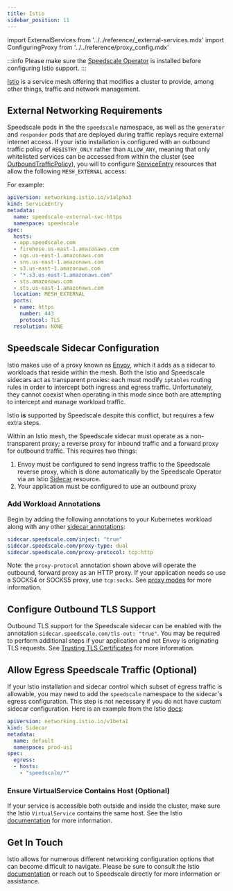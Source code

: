 ```yaml
---
title: Istio
sidebar_position: 11
---
```


import ExternalServices from '../../reference/_external-services.mdx'
import ConfiguringProxy from '../../reference/proxy_config.mdx'

:::info
Please make sure the [Speedscale Operator](../../quick-start.md) is installed before configuring Istio support.
:::

[Istio](https://istio.io) is a service mesh offering that modifies a cluster to provide, among
other things, traffic and network management.

## External Networking Requirements

Speedscale pods in the the `speedscale` namespace, as well as the `generator` and `responder` pods that are
deployed during traffic replays require external internet access. If your istio installation is configured
with an outbound traffic policy of `REGISTRY_ONLY` rather than `ALLOW_ANY`, meaning that only whitelisted
services can be accessed from within the cluster (see
[OutboundTrafficPolicy](https://istio.io/latest/docs/reference/config/istio.mesh.v1alpha1/#MeshConfig-OutboundTrafficPolicy)),
you will to configure [ServiceEntry](https://istio.io/latest/docs/reference/config/networking/service-entry/)
resources that allow the following `MESH_EXTERNAL` access:

<ExternalServices />

For example:

```yaml
apiVersion: networking.istio.io/v1alpha3
kind: ServiceEntry
metadata:
  name: speedscale-external-svc-https
  namespace: speedscale
spec:
  hosts:
  - app.speedscale.com
  - firehose.us-east-1.amazonaws.com
  - sqs.us-east-1.amazonaws.com
  - sns.us-east-1.amazonaws.com
  - s3.us-east-1.amazonaws.com
  - "*.s3.us-east-1.amazonaws.com"
  - sts.amazonaws.com
  - sts.us-east-1.amazonaws.com
  location: MESH_EXTERNAL
  ports:
  - name: https
    number: 443
    protocol: TLS
  resolution: NONE
```

## Speedscale Sidecar Configuration
Istio makes use of a proxy known as [Envoy](https://www.envoyproxy.io), which it adds as a sidecar to
workloads that reside within the mesh. Both the Istio and Speedscale sidecars act as transparent proxies: each
must modify `iptables` routing rules in order to intercept both ingress and egress traffic. Unfortunately,
they cannot coexist when operating in this mode since both are attempting to intercept and manage workload
traffic.

Istio **is** supported by Speedscale despite this conflict, but requires a few extra steps.

Within an Istio mesh, the Speedscale sidecar must operate as a non-transparent proxy; a reverse
proxy for inbound traffic and a forward proxy for outbound traffic. This requires two things:

1. Envoy must be configured to send ingress traffic to the Speedscale reverse proxy, which is done
   automatically by the Speedscale Operator via an Istio
   [Sidecar](https://istio.io/latest/docs/reference/config/networking/sidecar) resource.
2. Your application must be configured to use an outbound proxy

### Add Workload Annotations

Begin by adding the following annotations to your Kubernetes workload along with any other
[sidecar annotations](/setup/sidecar/annotations/):

```yaml
sidecar.speedscale.com/inject: "true"
sidecar.speedscale.com/proxy-type: dual
sidecar.speedscale.com/proxy-protocol: tcp:http
```

Note: the `proxy-protocol` annotation shown above will operate the outbound, forward proxy as an
HTTP proxy. If your application needs so use a SOCKS4 or SOCKS5 proxy, use `tcp:socks`. See
[proxy modes](/setup/sidecar/proxy-modes/) for more information.

## Configure Outbound TLS Support

Outbound TLS support for the Speedscale sidecar can be enabled with the annotation
`sidecar.speedscale.com/tls-out: "true"`. You may be required to perform additional steps if your
application and not Envoy is originating TLS requests. See
[Trusting TLS Certificates](/setup/sidecar/tls/#trusting-tls-certificates) for more information.

<ConfiguringProxy />

## Allow Egress Speedscale Traffic (Optional)

If your Istio installation and sidecar control which subset of egress traffic is allowable, you may
need to add the `speedscale` namespace to the sidecar's egress configuration. This step is not
necessary if you do not have custom sidecar configuration. Here is an example from the Istio
[docs](https://istio.io/latest/docs/reference/config/networking/sidecar/):

```yaml
apiVersion: networking.istio.io/v1beta1
kind: Sidecar
metadata:
  name: default
  namespace: prod-us1
spec:
  egress:
  - hosts:
    - "speedscale/*"
```

### Ensure VirtualService Contains Host (Optional)

If your service is accessible both outside and inside the cluster, make sure the Istio
`VirtualService` contains the same host. See the Istio
[documentation](https://istio.io/latest/docs/reference/config/networking/virtual-service/) for more
information.

## Get In Touch

Istio allows for numerous different networking configuration options that can become difficult to
navigate. Please be sure to consult the Istio [documentation](https://istio.io/latest/docs/) or
reach out to Speedscale directly for more information or assistance.
